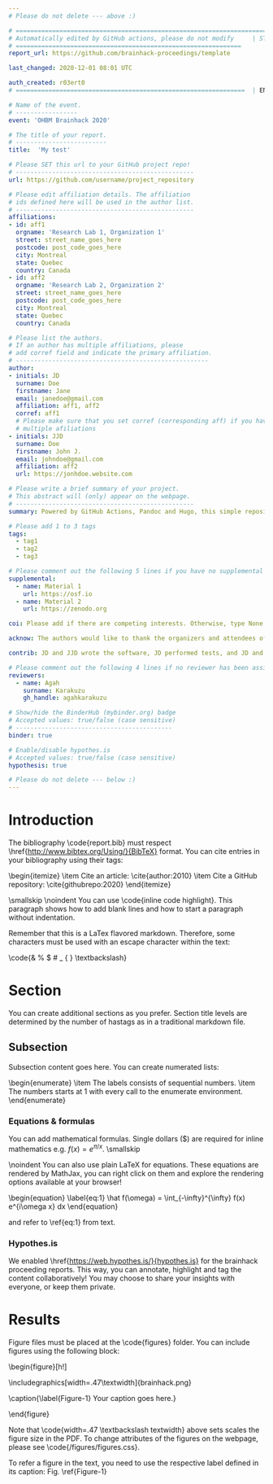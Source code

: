 ```yaml
---
# Please do not delete --- above :) 

# ========================================================================
# Automatically edited by GitHub actions, please do not modify     | START 
# ==============================================================
report_url: https://github.com/brainhack-proceedings/template

last_changed: 2020-12-01 08:01 UTC

auth_created: r03ert0
# ===============================================================  | END 

# Name of the event. 
# -----------------
event: 'OHBM Brainhack 2020'

# The title of your report. 
# -------------------------
title:  'My test'

# Please SET this url to your GitHub project repo!
# ------------------------------------------------- 
url: https://github.com/username/project_repository 

# Please edit affiliation details. The affiliation 
# ids defined here will be used in the author list.
# ------------------------------------------------- 
affiliations:
- id: aff1
  orgname: 'Research Lab 1, Organization 1'
  street: street_name_goes_here 
  postcode: post_code_goes_here
  city: Montreal
  state: Quebec
  country: Canada
- id: aff2
  orgname: 'Research Lab 2, Organization 2'
  street: street_name_goes_here 
  postcode: post_code_goes_here
  city: Montreal
  state: Quebec
  country: Canada

# Please list the authors.
# If an author has multiple affiliations, please
# add corref field and indicate the primary affiliation.
# -----------------------------------------------------
author:
- initials: JD
  surname: Doe
  firstname: Jane
  email: janedoe@gmail.com
  affiliation: aff1, aff2
  corref: aff1
  # Please make sure that you set corref (corresponding aff) if you have
  # multiple afiliations
- initials: JJD
  surname: Doe
  firstname: John J.
  email: johndoe@gmail.com
  affiliation: aff2
  url: https://jonhdoe.website.com

# Please write a brief summary of your project.
# This abstract will (only) appear on the webpage.
# -------------------------------------------------
summary: Powered by GitHub Actions, Pandoc and Hugo, this simple repository can turn itself into a full-blown article page where you can download the PDF! Zero installation. We hope that this little project encourages all the great hackathon participants to create nifty reports worthy of their projects. If you have any suggestions or improvements, please feel free to open an issue or make a pull request at the brainhack-proceegins/template repository.

# Please add 1 to 3 tags
tags:
  - tag1
  - tag2
  - tag3

# Please comment out the following 5 lines if you have no supplemental material.
supplemental:
  - name: Material 1
    url: https://osf.io 
  - name: Material 2 
    url: https://zenodo.org 

coi: Please add if there are competing interests. Otherwise, type None.

acknow: The authors would like to thank the organizers and attendees of OHBM Brainhack 2020.

contrib: JD and JJD wrote the software, JD performed tests, and JD and JJD wrote the report.

# Please comment out the following 4 lines if no reviewer has been assigned to you yet.
reviewers:
  - name: Agah
    surname: Karakuzu
    gh_handle: agahkarakuzu

# Show/hide the BinderHub (mybinder.org) badge
# Accepted values: true/false (case sensitive)
# -------------------------------------------
binder: true

# Enable/disable hypothes.is
# Accepted values: true/false (case sensitive)
hypothesis: true

# Please do not delete --- below :) 
---
```


# Introduction
The bibliography \code{report.bib} must respect \href{http://www.bibtex.org/Using/}{BibTeX} format. 
You can cite entries in your bibliography using their tags:

\begin{itemize}
  \item Cite an article: \cite{author:2010}
  \item Cite a GitHub repository: \cite{githubrepo:2020}
\end{itemize}

\smallskip
\noindent You can use \code{inline code highlight}. This paragraph shows how to add blank lines and how to start a paragraph without indentation.

Remember that this is a LaTex flavored markdown. Therefore, some characters must be used with an escape character within the text:

\code{\& \% \$ \# \_ \{  \} \textbackslash}


# Section
You can create additional sections as you prefer. Section title levels are determined by the number of hastags as in a traditional markdown file.

## Subsection
Subsection content goes here. You can create numerated lists:

\begin{enumerate}
  \item The labels consists of sequential numbers.
  \item The numbers starts at 1 with every call to the enumerate environment.
\end{enumerate}

### Equations & formulas
You can add mathematical formulas. Single dollars ($) are required for inline mathematics e.g. $f(x) = e^{\pi/x}$.
\smallskip

\noindent You can also use plain LaTeX for equations. These equations are rendered by MathJax, you can right click on them and explore the rendering options available at your browser!

\begin{equation} \label{eq:1}
\hat f(\omega) = \int_{-\infty}^{\infty} f(x) e^{i\omega x} dx
\end{equation}

and refer to \ref{eq:1} from text.

### Hypothes.is 
We enabled \href{https://web.hypothes.is/}{hypothes.is} for the brainhack proceeding reports. This way, you can annotate, highlight and tag the content collaboratively! You may choose to share your insights with everyone, or keep them private.      

# Results
Figure files must be placed at the \code{figures} folder. You can include figures using the following block:

\begin{figure}[h!]

  \includegraphics[width=.47\textwidth]{brainhack.png}

  \caption{\label{Figure-1} Your caption goes here.}

\end{figure}

Note that \code{width=.47 \textbackslash textwidth} above sets scales the figure size in the PDF. To change attributes of the figures on the webpage, please see \code{/figures/figures.css}. 

To refer a figure in the text, you need to use the respective label defined in its caption: Fig. \ref{Figure-1}
